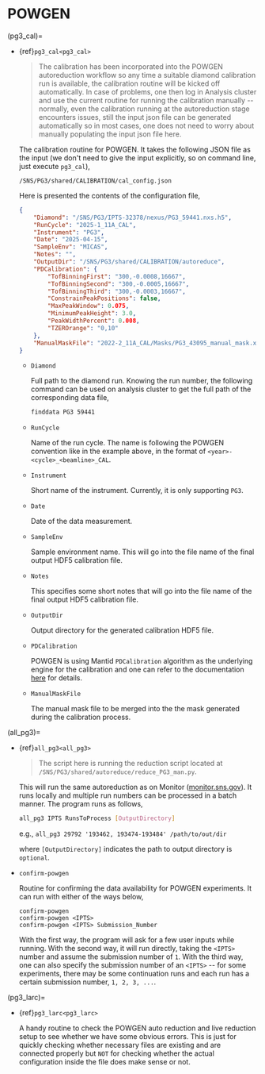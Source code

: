 POWGEN
===

(pg3_cal)=
- {ref}`pg3_cal<pg3_cal>`

    > The calibration has been incorporated into the POWGEN autoreduction workflow so any time a suitable diamond calibration run is available, the calibration routine will be kicked off automatically. In case of problems, one then log in Analysis cluster and use the current routine for running the calibration manually -- normally, even the calibration running at the autoreduction stage encounters issues, still the input json file can be generated automatically so in most cases, one does not need to worry about manually populating the input json file here.

    The calibration routine for POWGEN. It takes the following JSON file as the input (we don't need to give the input explicitly, so on command line, just execute `pg3_cal`),

    ```
    /SNS/PG3/shared/CALIBRATION/cal_config.json
    ```

    Here is presented the contents of the configuration file,

    ```json
    {
        "Diamond": "/SNS/PG3/IPTS-32378/nexus/PG3_59441.nxs.h5",
        "RunCycle": "2025-1_11A_CAL",
        "Instrument": "PG3",
        "Date": "2025-04-15",
        "SampleEnv": "MICAS",
        "Notes": "",
        "OutputDir": "/SNS/PG3/shared/CALIBRATION/autoreduce",
        "PDCalibration": {
            "TofBinningFirst": "300,-0.0008,16667",
            "TofBinningSecond": "300,-0.0005,16667",
            "TofBinningThird": "300,-0.0003,16667",
            "ConstrainPeakPositions": false,
            "MaxPeakWindow": 0.075,
            "MinimumPeakHeight": 3.0,
            "PeakWidthPercent": 0.008,
            "TZEROrange": "0,10"
        },
        "ManualMaskFile": "2022-2_11A_CAL/Masks/PG3_43095_manual_mask.xml"
    }
    ```

    - `Diamond`

        Full path to the diamond run. Knowing the run number, the following command can be used on analysis cluster to get the full path of the corresponding data file,

        ```bash
        finddata PG3 59441
        ```

    - `RunCycle`

        Name of the run cycle. The name is following the POWGEN convention like in the example above, in the format of `<year>-<cycle>_<beamline>_CAL`.

    - `Instrument`

        Short name of the instrument. Currently, it is only supporting `PG3`.

    - `Date`

        Date of the data measurement.

    - `SampleEnv`

        Sample environment name. This will go into the file name of the final output HDF5 calibration file.

    - `Notes`

        This specifies some short notes that will go into the file name of the final output HDF5 calibration file.

    - `OutputDir`

        Output directory for the generated calibration HDF5 file.

    - `PDCalibration`

        POWGEN is using Mantid `PDCalibration` algorithm as the underlying engine for the calibration and one can refer to the documentation [here](https://docs.mantidproject.org/nightly/algorithms/PDCalibration-v1.html) for details.

    - `ManualMaskFile`

        The manual mask file to be merged into the the mask generated during the calibration process.

(all_pg3)=
- {ref}`all_pg3<all_pg3>`

    > The script here is running the reduction script located at `/SNS/PG3/shared/autoreduce/reduce_PG3_man.py`.

    This will run the same autoreduction as on Monitor ([monitor.sns.gov](https://monitor.sns.gov)). It runs locally and multiple run numbers can be processed in a batch manner. The program runs as follows,

    ```bash
    all_pg3 IPTS RunsToProcess [OutputDirectory]
    ```

    e.g., `all_pg3 29792 '193462, 193474-193484' /path/to/out/dir`

    where `[OutputDirectory]` indicates the path to output directory is `optional`.

- `confirm-powgen`

    Routine for confirming the data availability for POWGEN experiments. It can run with either of the ways below,

    ```
    confirm-powgen
    confirm-powgen <IPTS>
    confirm-powgen <IPTS> Submission_Number
    ```

    With the first way, the program will ask for a few user inputs while running. With the second way, it will run directly, taking the `<IPTS>` number and assume the submission number of `1`. With the third way, one can also specify the submission number of an `<IPTS>` -- for some experiments, there may be some continuation runs and each run has a certain submission number, `1, 2, 3, ...`.

(pg3_larc)=
- {ref}`pg3_larc<pg3_larc>`

    A handy routine to check the POWGEN auto reduction and live reduction setup to see whether we have some obvious errors. This is just for quickly checking whether necessary files are existing and are connected properly but `NOT` for checking whether the actual configuration inside the file does make sense or not.